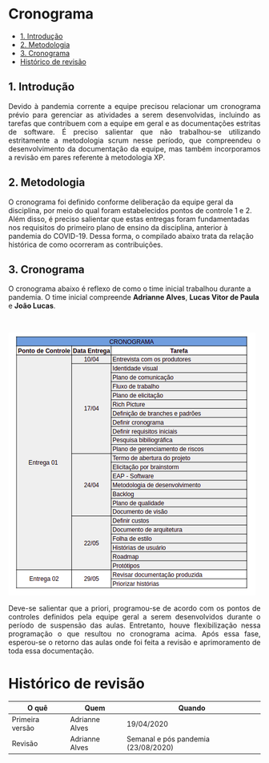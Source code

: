 # Cronograma

- [1. Introdução](#_1-introdução)
- [2. Metodologia](#_2-metodologia)
- [3. Cronograma](#_3-cronograma)
- [ Histórico de revisão](#_histórico-de-revisão)

## 1. Introdução

<p align="justify">Devido à pandemia corrente a equipe precisou relacionar um cronograma prévio para gerenciar as atividades a serem desenvolvidas, incluindo as tarefas que contribuem com a equipe em geral e as documentações estritas de software. É preciso salientar que não trabalhou-se utilizando estritamente a metodologia scrum nesse período, que compreendeu o desenvolvimento da documentação da equipe, mas também incorporamos a revisão em pares referente à metodologia XP. 

## 2. Metodologia

O cronograma foi definido conforme deliberação da equipe geral da disciplina, por meio do qual foram estabelecidos pontos de controle 1 e 2. Além disso, é preciso salientar que estas entregas foram fundamentadas nos requisitos do primeiro plano de ensino da disciplina, anterior à pandemia do COVID-19. Dessa forma, o compilado abaixo trata da relação histórica de como ocorreram as contribuições.

## 3. Cronograma

O cronograma abaixo é reflexo de como o time inicial trabalhou durante a pandemia. O time inicial compreende **Adrianne Alves**, **Lucas Vitor de Paula** e **João Lucas**.

<br> 

![img](imgs/cronograma.png)

<p align="justify">Deve-se salientar que a priori, programou-se de acordo com os pontos de controles definidos pela equipe geral a serem desenvolvidos durante o período de suspensão das aulas. Entretanto, houve flexibilização nessa programação o que resultou no cronograma acima. Após essa fase, esperou-se o retorno das aulas onde foi feita a revisão e aprimoramento de toda essa documentação.

# Histórico de revisão

| O quê | Quem  | Quando |
| - | - | - |
|  Primeira versão | Adrianne Alves | 19/04/2020 |
| Revisão | Adrianne Alves | Semanal e pós pandemia (23/08/2020) |